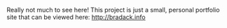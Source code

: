
Really not much to see here! This project is just a small, personal portfolio site that can be viewed here: http://bradack.info